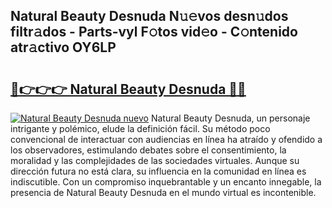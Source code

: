## Natural Beauty Desnuda N𝚞𝚎vos desn𝚞dos filtr𝚊dos - Parts-vyl F𝚘tos vid𝚎o - C𝚘ntenido atr𝚊ctivo OY6LP

# <h2><a href="http://mb0o7b7.tromn.icu/?c=Natural+Beauty+Desnuda">🔗👉👉👉 Natural Beauty Desnuda 🔗🔗</a></h2>

[![Natural Beauty Desnuda nuevo](https://i.imgur.com/pEAQMta.gif)](http://mb0o7b7.tromn.icu/?c=Natural+Beauty+Desnuda)
Natural Beauty Desnuda, un personaje intrigante y polémico, elude la definición fácil. Su método poco convencional de interactuar con audiencias en línea ha atraído y ofendido a los observadores, estimulando debates sobre el consentimiento, la moralidad y las complejidades de las sociedades virtuales. Aunque su dirección futura no está clara, su influencia en la comunidad en línea es indiscutible. Con un compromiso inquebrantable y un encanto innegable, la presencia de Natural Beauty Desnuda en el mundo virtual es incontenible.
